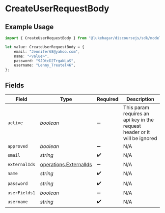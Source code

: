 # CreateUserRequestBody

## Example Usage

```typescript
import { CreateUserRequestBody } from "@lukehagar/discoursejs/sdk/models/operations";

let value: CreateUserRequestBody = {
    email: "Jennifer68@yahoo.com",
    name: "<value>",
    password: "9JOtcD2TrgaNLaS",
    username: "Lenny_Treutel46",
};
```

## Fields

| Field                                                                      | Type                                                                       | Required                                                                   | Description                                                                |
| -------------------------------------------------------------------------- | -------------------------------------------------------------------------- | -------------------------------------------------------------------------- | -------------------------------------------------------------------------- |
| `active`                                                                   | *boolean*                                                                  | :heavy_minus_sign:                                                         | This param requires an api key in the request header or it will be ignored |
| `approved`                                                                 | *boolean*                                                                  | :heavy_minus_sign:                                                         | N/A                                                                        |
| `email`                                                                    | *string*                                                                   | :heavy_check_mark:                                                         | N/A                                                                        |
| `externalIds`                                                              | [operations.ExternalIds](../../../sdk/models/operations/externalids.md)    | :heavy_minus_sign:                                                         | N/A                                                                        |
| `name`                                                                     | *string*                                                                   | :heavy_check_mark:                                                         | N/A                                                                        |
| `password`                                                                 | *string*                                                                   | :heavy_check_mark:                                                         | N/A                                                                        |
| `userFields1`                                                              | *boolean*                                                                  | :heavy_minus_sign:                                                         | N/A                                                                        |
| `username`                                                                 | *string*                                                                   | :heavy_check_mark:                                                         | N/A                                                                        |